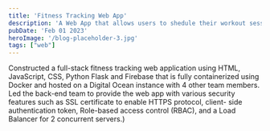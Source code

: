 ```yaml
---
title: 'Fitness Tracking Web App'
description: 'A Web App that allows users to shedule their workout sessions'
pubDate: 'Feb 01 2023'
heroImage: '/blog-placeholder-3.jpg'
tags: ["web"]
---
```


Constructed a full-stack fitness tracking web application using HTML, JavaScript, CSS, Python Flask and Firebase that is fully containerized using Docker and hosted on a Digital Ocean instance with 4 other team members.
Led the back-end team to provide the web app with various security features such as SSL certificate to enable HTTPS protocol, client- side authentication token, Role-based access control (RBAC), and a Load Balancer for 2 concurrent servers.)
